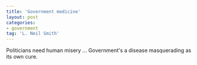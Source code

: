 ```yaml
---
title: 'Government medicine'
layout: post
categories:
- government
tag: 'L. Neil Smith'
---
```


Politicians need human misery ... Government's a disease masquerading as its own cure.